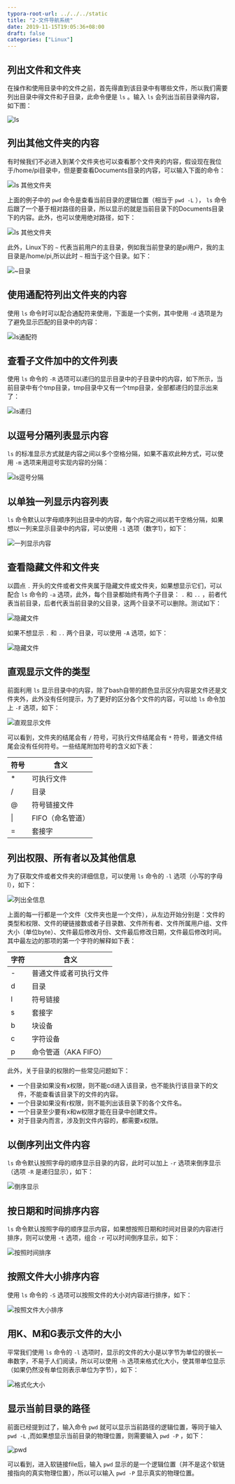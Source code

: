```yaml
---
typora-root-url: ../../../static
title: "2-文件导航系统"
date: 2019-11-15T19:05:36+08:00
draft: false
categories: ["Linux"]
---
```


## 列出文件和文件夹
在操作和使用目录中的文件之前，首先得直到该目录中有哪些文件，所以我们需要列出目录中得文件和子目录，此命令便是 `ls` 。输入 `ls` 会列出当前目录得内容，如下图：

![ls][p0]

## 列出其他文件夹的内容
有时候我们不必进入到某个文件夹也可以查看那个文件夹的内容，假设现在我位于/home/pi目录中，但是要查看Documents目录的内容，可以输入下面的命令：

![ls 其他文件夹][p1]

上面的例子中的 `pwd` 命令是查看当前目录的逻辑位置（相当于 `pwd -L` ）， `ls` 命令后跟了一个基于相对路径的目录，所以显示的就是当前目录下的Documents目录下的内容。此外，也可以使用绝对路径，如下：

![ls 其他文件夹][p2]

此外，Linux下的 `~` 代表当前用户的主目录，例如我当前登录的是pi用户，我的主目录是/home/pi,所以此时 `~` 相当于这个目录。如下：

![~目录][p3]

## 使用通配符列出文件夹的内容
使用 `ls` 命令时可以配合通配符来使用，下面是一个实例，其中使用 `-d` 选项是为了避免显示匹配的目录中的内容：

![ls通配符][p4]

## 查看子文件加中的文件列表
使用 `ls` 命令的 `-R` 选项可以递归的显示目录中的子目录中的内容，如下所示，当前目录中有个tmp目录，tmp目录中又有一个tmp目录，全部都递归的显示出来了：

![ls递归][p5]

## 以逗号分隔列表显示内容
 `ls` 的标准显示方式就是内容之间以多个空格分隔，如果不喜欢此种方式，可以使用 `-m` 选项来用逗号实现内容的分隔：

![ls逗号分隔][p6]

## 以单独一列显示内容列表
 `ls` 命令默认以字母顺序列出目录中的内容，每个内容之间以若干空格分隔，如果想以一列来显示目录中的内容，可以使用 `-1` 选项（数字1），如下：

![一列显示内容][p11]

## 查看隐藏文件和文件夹
以圆点 `.` 开头的文件或者文件夹属于隐藏文件或文件夹，如果想显示它们，可以配合 `ls` 命令的 `-a` 选项，此外，每个目录都始终有两个子目录： `.` 和 `..` ，前者代表当前目录，后者代表当前目录的父目录，这两个目录不可以删除。测试如下：

![隐藏文件][p7]

如果不想显示 `.` 和 `..` 两个目录，可以使用 `-A` 选项，如下：

![隐藏文件][p8]

## 直观显示文件的类型
前面利用 `ls` 显示目录中的内容，除了bash自带的颜色显示区分内容是文件还是文件夹外，此外没有任何提示，为了更好的区分各个文件的内容，可以给 `ls` 命令加上 `-F` 选项，如下：

![直观显示文件][p10]

可以看到，文件夹的结尾会有 `/` 符号，可执行文件结尾会有 `*` 符号，普通文件结尾会没有任何符号。一些结尾附加符号的含义如下表：

|符号|含义|
|---|----|
|*|可执行文件|
|/|目录|
|@|符号链接文件|
|&#124;|FIFO（命名管道）|
|=|套接字|

## 列出权限、所有者以及其他信息
为了获取文件或者文件夹的详细信息，可以使用 `ls` 命令的 `-l` 选项（小写的字母l），如下：

![列出全信息][p12]

上面的每一行都是一个文件（文件夹也是一个文件），从左边开始分别是：文件的类型和权限、文件的硬链接数或者子目录数、文件所有者、文件所属用户组、文件大小（单位byte）、文件最后修改月份、文件最后修改日期，文件最后修改时间。其中最左边的那项的第一个字符的解释如下表：

|字符|含义|
|---|----|
|-|普通文件或者可执行文件|
|d|目录|
|l|符号链接|
|s|套接字|
|b|块设备|
|c|字符设备|
|p|命令管道（AKA FIFO）|

此外，关于目录的权限的一些常见问题如下：

- 一个目录如果没有x权限，则不能cd进入该目录，也不能执行该目录下的文件，不能查看该目录下的文件的内容。
- 一个目录如果没有r权限，则不能列出该目录下的各个文件名。
- 一个目录至少要有x和w权限才能在目录中创建文件。
- 对于目录内而言，涉及到文件内容的，都需要x权限。

## 以倒序列出文件内容
 `ls` 命令默认按照字母的顺序显示目录的内容，此时可以加上 `-r` 选项来倒序显示（选项 `-R` 是递归显示），如下：

![倒序显示][p13]

## 按日期和时间排序内容
 `ls` 命令默认按照字母的顺序显示内容，如果想按照日期和时间对目录的内容进行排序，则可以使用 `-t` 选项，组合 `-r` 可以时间倒序显示，如下：

![按照时间排序][p14]

## 按照文件大小排序内容
使用 `ls` 命令的 `-S` 选项可以按照文件的大小对内容进行排序，如下：

![按照文件大小排序][p15]

## 用K、M和G表示文件的大小
平常我们使用 `ls` 命令的 `-l` 选项时，显示的文件的大小是以字节为单位的很长一串数字，不易于人们阅读，所以可以使用 `-h` 选项来格式化大小，使其带单位显示（如果仍然没有单位则表示单位为字节），如下：

![格式化大小][p16]

## 显示当前目录的路径
前面已经提到过了，输入命令 `pwd` 就可以显示当前路径的逻辑位置，等同于输入 `pwd -L` ,而如果想显示当前目录的物理位置，则需要输入 `pwd -P` ，如下：

![pwd][p17]

可以看到，进入软链接file后，输入 `pwd` 显示的是一个逻辑位置（并不是这个软链接指向的真实物理位置），所以可以输入 `pwd -P` 显示真实的物理位置。




[p0]:/media/20191115-1.png
[p1]:/media/20191115-2.png
[p2]:/media/20191115-3.png
[p3]:/media/20191115-4.png
[p4]:/media/20191115-5.png
[p5]:/media/20191115-6.png
[p6]:/media/20191115-7.png
[p7]:/media/20191115-8.png
[p8]:/media/20191115-9.png
[p10]:/media/20191115-10.png
[p11]:/media/20191115-11.png
[p12]:/media/20191115-12.png
[p13]:/media/20191115-13.png
[p14]:/media/20191115-14.png
[p15]:/media/20191115-15.png
[p16]:/media/20191115-16.png
[p17]:/media/20191115-17.png